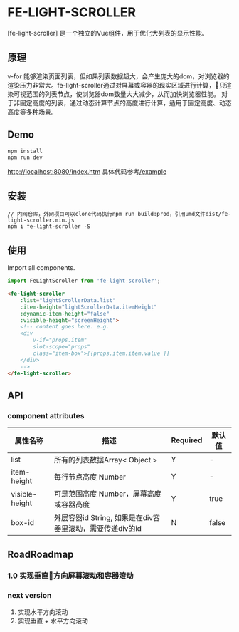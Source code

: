 # FE-LIGHT-SCROLLER

[fe-light-scroller] 是一个独立的Vue组件，用于优化大列表的显示性能。

## 原理

v-for 能够渲染页面列表，但如果列表数据超大，会产生庞大的dom，对浏览器的渲染压力非常大。fe-light-scroller通过对屏幕或容器的现实区域进行计算，只渲染可视范围的列表节点，使浏览器dom数量大大减少，从而加快浏览器性能。
对于非固定高度的列表，通过动态计算节点的高度进行计算，适用于固定高度、动态高度等多种场景。

## Demo

```shell
npm install
npm run dev
```

[http://localhost:8080/index.htm](http://localhost:8080/index.htm)
具体代码参考[/example](/example)

## 安装

```shell
// 内网仓库，外网项目可以clone代码执行npm run build:prod，引用umd文件dist/fe-light-scroller.min.js
npm i fe-light-scroller -S
```

## 使用

Import all components.

```javascript
import FeLightScroller from 'fe-light-scroller';
```

```html
<fe-light-scroller
    :list="lightScrollerData.list"
    :item-height="lightScrollerData.itemHeight"
    :dynamic-item-height="false"
    :visible-height="screenHeight">
    <!-- content goes here. e.g.
    <div
        v-if="props.item"
        slot-scope="props"
        class="item-box">{{props.item.item.value }}
    </div>
    -->
</fe-light-scroller>
```

## API

### component attributes

| 属性名称 | 描述 | Required | 默认值 |
|-----|-----|-----|-----|
| list | 所有的列表数据Array< Object > | Y | - |
| item-height | 每行节点高度 Number | Y | - |
| visible-height | 可是范围高度 Number，屏幕高度或容器高度 | Y | true |
| box-id | 外层容器id String, 如果是在div容器里滚动，需要传递div的id | N | false |

## RoadRoadmap

### 1.0 实现垂直方向屏幕滚动和容器滚动

### next version

1. 实现水平方向滚动
2. 实现垂直 + 水平方向滚动
